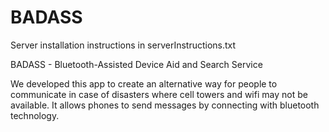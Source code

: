 # BADASS

Server installation instructions in serverInstructions.txt

BADASS - Bluetooth-Assisted Device Aid and Search Service

We developed this app to create an alternative way for people to
communicate in case of disasters where cell towers and wifi may
not be available. It allows phones to send messages by connecting
with bluetooth technology.
